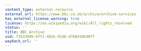 ```yaml
---
content_type: external-resource
external_url: https://www.bbc.co.uk/archive/archive-services
has_external_license_warning: true
license: https://en.wikipedia.org/wiki/All_rights_reserved
status: ''
title: BBC Archive
uid: f2b3309b-bff1-482e-91d6-d7b8d18bd07f
wayback_url: ''
---
```

